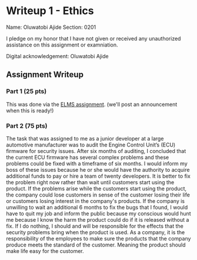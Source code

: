 # Writeup 1 - Ethics

Name: Oluwatobi Ajide
Section: 0201

I pledge on my honor that I have not given or received any unauthorized assistance on this assignment or examniation.

Digital acknowledgement: Oluwatobi Ajide

## Assignment Writeup

### Part 1 (25 pts)

This was done via the [ELMS assignment](). (we'll post an announcement when this is ready!)

### Part 2 (75 pts)
The task that was assigned to me as a junior developer at a large automotive manufacturer was to audit the Engine Control Unit’s (ECU) firmware for security issues. After six months of auditing, I concluded that the current ECU firmware has several complex problems and these problems could be fixed with a timeframe of six months. I would inform my boss of these issues because he or she would have the authority to acquire additional funds to pay or hire a team of twenty developers. It is better to fix the problem right now rather than wait until customers start using the product. If the problems arise while the customers start using the product, the company could lose customers in sense of the customer losing their life or customers losing interest in the company's products. If the company is unwilling to wait an additional 6 months to fix the bugs that I found, I would have to quit my job and inform the public because my conscious would hunt me because I know the harm the product could do if it is released without a fix. If I do nothing, I should and will be responsible for the effects that the security problems bring when the product is used. As a company, it is the responsibility of the employees to make sure the products that the company produce meets the standard of the customer. Meaning the product should make life easy for the customer.         
